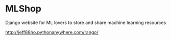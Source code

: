 # MLShop

Django website for ML lovers to store and share machine learning resources

http://jeff88ho.pythonanywhere.com/rango/
